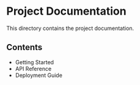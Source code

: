 # Project Documentation

This directory contains the project documentation.

## Contents
- Getting Started
- API Reference
- Deployment Guide
